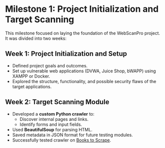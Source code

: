 # Milestone 1: Project Initialization and Target Scanning

This milestone focused on laying the foundation of the WebScanPro project.  
It was divided into two weeks:

## Week 1: Project Initialization and Setup
- Defined project goals and outcomes.
- Set up vulnerable web applications (DVWA, Juice Shop, bWAPP) using XAMPP or Docker.
- Explored the structure, functionality, and possible security flaws of the target applications.

## Week 2: Target Scanning Module
- Developed a **custom Python crawler** to:
  - Discover internal pages and links.
  - Identify forms and input fields.
- Used **BeautifulSoup** for parsing HTML.
- Saved metadata in JSON format for future testing modules.
- Successfully tested crawler on [Books to Scrape](https://books.toscrape.com).
